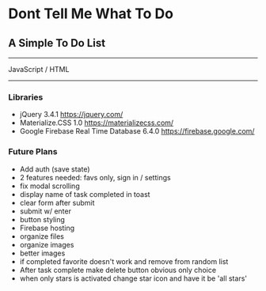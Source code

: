# Dont Tell Me What To Do
## A Simple To Do List
-----

JavaScript / HTML

---
### Libraries

* jQuery 3.4.1 https://jquery.com/
* Materialize.CSS 1.0 https://materializecss.com/
* Google Firebase Real Time Database 6.4.0 https://firebase.google.com/

### Future Plans
* Add auth (save state)
* 2 features needed: favs only, sign in / settings
* fix modal scrolling
* display name of task completed in toast
* clear form after submit
* submit w/ enter
* button styling
* Firebase hosting
* organize files
* organize images
* better images
* if completed favorite doesn't work and remove from random list
* After task complete make delete button obvious only choice
* when only stars is activated change star icon and have it be 'all stars'